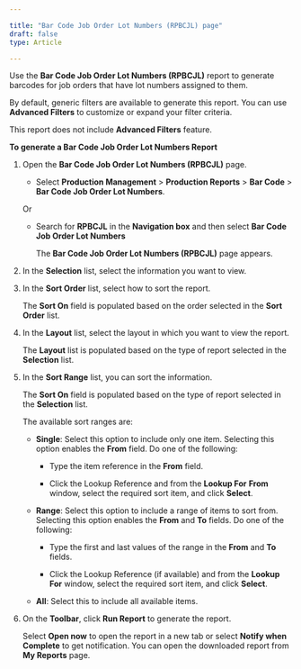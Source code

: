 ```yaml
---

title: "Bar Code Job Order Lot Numbers (RPBCJL) page"
draft: false
type: Article

---
```


Use the **Bar Code Job Order Lot Numbers (RPBCJL)** report to generate barcodes for job orders that have lot numbers assigned to them.

By default, generic filters are available to generate this report. You can use **Advanced Filters** to customize or expand your filter criteria.

This report does not include **Advanced Filters** feature.

**To generate a Bar Code Job Order Lot Numbers Report**

1. Open the **Bar Code Job Order Lot Numbers (RPBCJL)** page.

    - Select **Production Management** > **Production Reports** > **Bar Code** > **Bar Code Job Order Lot Numbers**.

    Or

    - Search for **RPBCJL** in the **Navigation box** and then select **Bar Code Job Order Lot Numbers**

        The **Bar Code Job Order Lot Numbers (RPBCJL)** page appears.

2. In the **Selection** list, select the information you want to view.

3. In the **Sort Order** list, select how to sort the report.

    The **Sort On** field is populated based on the order selected in the **Sort Order** list.

4. In the **Layout** list, select the layout in which you want to view the report.

    The **Layout** list is populated based on the type of report selected in the **Selection** list.

5. In the **Sort Range** list, you can sort the information.

    The **Sort On** field is populated based on the type of report selected in the **Selection** list.

    The available sort ranges are:

    - **Single**: Select this option to include only one item. Selecting this option enables the **From** field. Do one of the following:

        - Type the item reference in the **From** field.

        - Click the Lookup Reference and from the **Lookup For** **From** window, select the required sort item, and click **Select**.

    - **Range**: Select this option to include a range of items to sort from. Selecting this option enables the **From** and **To** fields. Do one of the following:

        - Type the first and last values of the range in the **From** and **To** fields.

        - Click the Lookup Reference (if available) and from the **Lookup For** window, select the required sort item, and click **Select**.

    - **All**: Select this to include all available items.

6. On the **Toolbar**, click **Run Report** to generate the report.

    Select **Open now** to open the report in a new tab or select **Notify when Complete** to get notification. You can open the downloaded report from **My Reports** page.

​